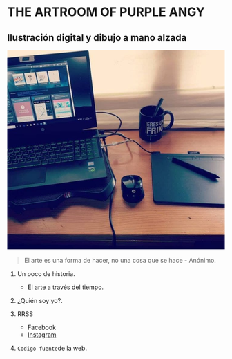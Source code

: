# **THE ARTROOM OF PURPLE ANGY**

## Ilustración digital y dibujo a mano alzada
![img](https://github.com/angelessmr/angelessmr.github.io/blob/main/tittle%20ppa.jpg)
>El arte es una forma de hacer, no una cosa que se hace - Anónimo.

1. Un poco de historia.
    - El arte a través del tiempo.
2. ¿Quién soy yo?.
3. RRSS
    + Facebook
    + [Instagram](https://instagram.com/the_artroom_of_purple_angy?igshid=1sau8ioc06hl7)

4. `Codigo fuente`de la web.

